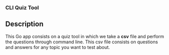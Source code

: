 ### CLI Quiz Tool

## Description
This Go app consists on a quiz tool in which we take a **csv** file and perform the questions through command line.
This csv file consists on questions and answers for any topic you want to test about.
